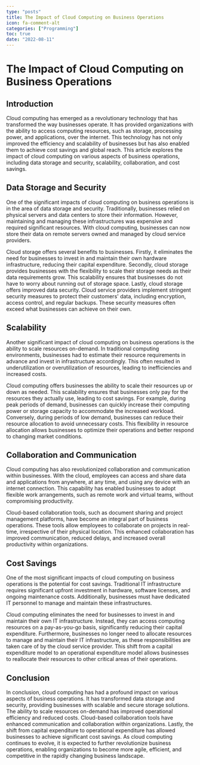 ```yaml
---
type: "posts"
title: The Impact of Cloud Computing on Business Operations
icon: fa-comment-alt
categories: ["Programming"]
toc: true
date: "2022-08-11"
---
```




# The Impact of Cloud Computing on Business Operations

## Introduction

Cloud computing has emerged as a revolutionary technology that has transformed the way businesses operate. It has provided organizations with the ability to access computing resources, such as storage, processing power, and applications, over the internet. This technology has not only improved the efficiency and scalability of businesses but has also enabled them to achieve cost savings and global reach. This article explores the impact of cloud computing on various aspects of business operations, including data storage and security, scalability, collaboration, and cost savings.

## Data Storage and Security

One of the significant impacts of cloud computing on business operations is in the area of data storage and security. Traditionally, businesses relied on physical servers and data centers to store their information. However, maintaining and managing these infrastructures was expensive and required significant resources. With cloud computing, businesses can now store their data on remote servers owned and managed by cloud service providers.

Cloud storage offers several benefits to businesses. Firstly, it eliminates the need for businesses to invest in and maintain their own hardware infrastructure, reducing their capital expenditure. Secondly, cloud storage provides businesses with the flexibility to scale their storage needs as their data requirements grow. This scalability ensures that businesses do not have to worry about running out of storage space. Lastly, cloud storage offers improved data security. Cloud service providers implement stringent security measures to protect their customers' data, including encryption, access control, and regular backups. These security measures often exceed what businesses can achieve on their own.

## Scalability

Another significant impact of cloud computing on business operations is the ability to scale resources on-demand. In traditional computing environments, businesses had to estimate their resource requirements in advance and invest in infrastructure accordingly. This often resulted in underutilization or overutilization of resources, leading to inefficiencies and increased costs.

Cloud computing offers businesses the ability to scale their resources up or down as needed. This scalability ensures that businesses only pay for the resources they actually use, leading to cost savings. For example, during peak periods of demand, businesses can quickly increase their computing power or storage capacity to accommodate the increased workload. Conversely, during periods of low demand, businesses can reduce their resource allocation to avoid unnecessary costs. This flexibility in resource allocation allows businesses to optimize their operations and better respond to changing market conditions.

## Collaboration and Communication

Cloud computing has also revolutionized collaboration and communication within businesses. With the cloud, employees can access and share data and applications from anywhere, at any time, and using any device with an internet connection. This capability has enabled businesses to adopt flexible work arrangements, such as remote work and virtual teams, without compromising productivity.

Cloud-based collaboration tools, such as document sharing and project management platforms, have become an integral part of business operations. These tools allow employees to collaborate on projects in real-time, irrespective of their physical location. This enhanced collaboration has improved communication, reduced delays, and increased overall productivity within organizations.

## Cost Savings

One of the most significant impacts of cloud computing on business operations is the potential for cost savings. Traditional IT infrastructure requires significant upfront investment in hardware, software licenses, and ongoing maintenance costs. Additionally, businesses must have dedicated IT personnel to manage and maintain these infrastructures.

Cloud computing eliminates the need for businesses to invest in and maintain their own IT infrastructure. Instead, they can access computing resources on a pay-as-you-go basis, significantly reducing their capital expenditure. Furthermore, businesses no longer need to allocate resources to manage and maintain their IT infrastructure, as these responsibilities are taken care of by the cloud service provider. This shift from a capital expenditure model to an operational expenditure model allows businesses to reallocate their resources to other critical areas of their operations.

## Conclusion

In conclusion, cloud computing has had a profound impact on various aspects of business operations. It has transformed data storage and security, providing businesses with scalable and secure storage solutions. The ability to scale resources on-demand has improved operational efficiency and reduced costs. Cloud-based collaboration tools have enhanced communication and collaboration within organizations. Lastly, the shift from capital expenditure to operational expenditure has allowed businesses to achieve significant cost savings. As cloud computing continues to evolve, it is expected to further revolutionize business operations, enabling organizations to become more agile, efficient, and competitive in the rapidly changing business landscape.